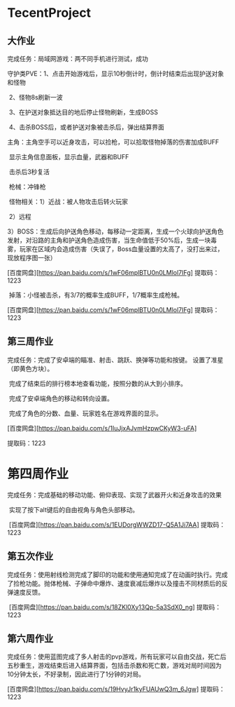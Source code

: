 # TecentProject

## 大作业

完成任务：局域网游戏：两不同手机进行测试，成功

​                   守护类PVE：1、点击开始游戏后，显示10秒倒计时，倒计时结束后出现护送对象和怪物

​                                          2、怪物8s刷新一波

​                                          3、在护送对象抵达目的地后停止怪物刷新，生成BOSS

​                                          4、击杀BOSS后，或者护送对象被击杀后，弹出结算界面

​                   主角：主角空手可以近身攻击，可以捡枪，可以拾取怪物掉落的伤害加成BUFF

​                               显示主角信息面板，显示血量，武器和BUFF

​                               击杀后3秒复活

​                    枪械：冲锋枪

​                    怪物相关：1）近战：被人物攻击后转火玩家

​                                       2）远程

​                                       3）BOSS：生成后向护送角色移动，每移动一定距离，生成一个火球向护送角色    发射，对沿路的主角和护送角色造成伤害，当生命值低于50%后，生成一块毒雾，玩家在区域内会造成伤害（失误了，Boss血量设置的太高了，没打出来过，现放程序图一张）


[百度网盘][https://pan.baidu.com/s/1wF06mplBTU0n0LMlol7IFg] 提取码：1223

​                      掉落：小怪被击杀，有3/7的概率生成BUFF，1/7概率生成枪械。

[百度网盘][https://pan.baidu.com/s/1wF06mplBTU0n0LMlol7IFg] 提取码：1223

## 第三周作业

完成任务：完成了安卓端的瞄准、射击、跳跃、换弹等功能和按键。 设置了准星（即黄色方块）。

​                   完成了结束后的排行榜本地查看功能，按照分数的从大到小排序。

​                   完成了安卓端角色的移动和转向设置。

​                   完成了角色的分数、血量、玩家姓名在游戏界面的显示。

 [百度网盘][https://pan.baidu.com/s/1IuJjxAJvmHzpwCKyW3-uFA]

提取码：1223



# 第四周作业

​        完成任务：完成基础的移动功能、俯仰表现、实现了武器开火和近身攻击的效果

​        实现了按下alt键后的自由视角与角色头部移动。

​        [百度网盘][https://pan.baidu.com/s/1EUDorgWWZD17-Q5A1Ji7AA]       提取码：1223   

## 第五次作业

​        完成任务：使用射线检测完成了脚印的功能和使用通知完成了在动画时执行。完成了捡枪功能。抛体枪械、子弹命中爆炸、速度衰减后爆炸以及撞击不同材质后的反弹速度反馈。

​      [百度网盘][https://pan.baidu.com/s/18ZKl0Xy13Qp-5a3SdX0_ng] 提取码：1223

## 第六周作业

​    完成任务：使用蓝图完成了多人射击的pvp游戏，所有玩家可以自由交战，死亡后五秒重生，游戏结束后进入结算界面，包括击杀数和死亡数，游戏对局时间因为10分钟太长，不好录制，因此进行了1分钟的对局。

   [百度网盘][https://pan.baidu.com/s/19HvyJr1kyFUAUwQ3m_6Jgw] 提取码：1223

